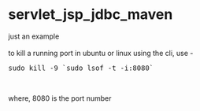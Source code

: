 # servlet_jsp_jdbc_maven
just an example <br>
<br>
to kill a running port in ubuntu or linux using the cli, use - <br>
<pre>sudo kill -9 `sudo lsof -t -i:8080`</pre> <br>
where, 8080 is the port number
